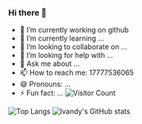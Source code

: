 ### Hi there 👋
- 🔭 I’m currently working on github
- 🌱 I’m currently learning ...
- 👯 I’m looking to collaborate on ...
- 🤔 I’m looking for help with ...
- 💬 Ask me about ...
- 📫 How to reach me: 17777536065
- 😄 Pronouns: ...
- ⚡ Fun fact: ...
![Visitor Count](https://profile-counter.glitch.me/hilvandy/count.svg)

![Top Langs](https://github-readme-stats.vercel.app/api/top-langs/?username=hilvandy&layout=compact)
![lvandy's GitHub stats](https://github-readme-stats.vercel.app/api?username=hilvandy&show_icons=true&theme=tokyonight)
